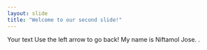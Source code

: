```yaml
---
layout: slide
title: "Welcome to our second slide!"
---
```

Your text
Use the left arrow to go back!
My name is Niftamol Jose.
.
